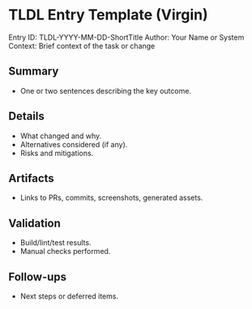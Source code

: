 # TLDL Entry Template (Virgin)

Entry ID: TLDL-YYYY-MM-DD-ShortTitle
Author: Your Name or System
Context: Brief context of the task or change

## Summary

- One or two sentences describing the key outcome.

## Details

- What changed and why.
- Alternatives considered (if any).
- Risks and mitigations.

## Artifacts

- Links to PRs, commits, screenshots, generated assets.

## Validation

- Build/lint/test results.
- Manual checks performed.

## Follow-ups

- Next steps or deferred items.
